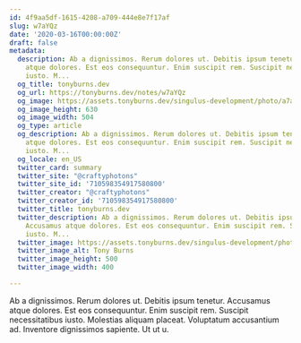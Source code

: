 ```yaml
---
id: 4f9aa5df-1615-4208-a709-444e8e7f17af
slug: w7aYQz
date: '2020-03-16T00:00:00Z'
draft: false
metadata:
  description: Ab a dignissimos. Rerum dolores ut. Debitis ipsum tenetur. Accusamus
    atque dolores. Est eos consequuntur. Enim suscipit rem. Suscipit necessitatibus
    iusto. M...
  og_title: tonyburns.dev
  og_url: https://tonyburns.dev/notes/w7aYQz
  og_image: https://assets.tonyburns.dev/singulus-development/photo/a7aaf33dbd0b584a47dea1fc1b3a9bbf.jpeg
  og_image_height: 630
  og_image_width: 504
  og_type: article
  og_description: Ab a dignissimos. Rerum dolores ut. Debitis ipsum tenetur. Accusamus
    atque dolores. Est eos consequuntur. Enim suscipit rem. Suscipit necessitatibus
    iusto. M...
  og_locale: en_US
  twitter_card: summary
  twitter_site: "@craftyphotons"
  twitter_site_id: '710598354917580800'
  twitter_creator: "@craftyphotons"
  twitter_creator_id: '710598354917580800'
  twitter_title: tonyburns.dev
  twitter_description: Ab a dignissimos. Rerum dolores ut. Debitis ipsum tenetur.
    Accusamus atque dolores. Est eos consequuntur. Enim suscipit rem. Suscipit necessitatibus
    iusto. M...
  twitter_image: https://assets.tonyburns.dev/singulus-development/photo/7502d1526646abf03deb056888635686.jpeg
  twitter_image_alt: Tony Burns
  twitter_image_height: 500
  twitter_image_width: 400

---
```


Ab a dignissimos. Rerum dolores ut. Debitis ipsum tenetur. Accusamus atque dolores. Est eos consequuntur. Enim suscipit rem. Suscipit necessitatibus iusto. Molestias aliquam placeat. Voluptatum accusantium ad. Inventore dignissimos sapiente. Ut ut u.
